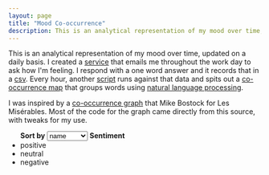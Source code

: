 ```yaml
---
layout: page
title: "Mood Co-occurrence"
description: This is an analytical representation of my mood over time, updated on a daily basis.
---
```


This is an analytical representation of my mood over time, updated on a daily basis.
I created a [service](https://github.com/msull92/mood-mailer) that emails me throughout the work day to ask how I'm feeling.
I respond with a one word answer and it records that in a [csv](http://apps.msull92.com/data/mood-mailer/responses.csv).
Every hour, another [script](https://github.com/msull92/mood-matrix-generator) runs against that data and spits out a [co-occurrence map](http://apps.msull92.com/data/mood-matrix-generator/co-occurrence-map.json) that groups words using [natural language processing](https://cloud.google.com/natural-language/).

I was inspired by a [co-occurrence graph](https://bost.ocks.org/mike/miserables/) that Mike Bostock for Les Misérables. Most of the code for the graph came directly from this source, with tweaks for my use.

<div id="co-occurrence">
  <ul id="legend">
    <strong>Sort by</strong>
    <select id="order">
      <option value="name">name</option>
      <option value="count">frequency</option>
      <option value="group">group</option>
    </select>
    <strong>Sentiment</strong>
    <li class="positive"><span> </span> positive</li>
    <li class="neutral"><span> </span> neutral</li>
    <li class="negative"><span> </span> negative</li>
  </ul>

  <div id="graphs"></div>
</div>

<link rel="stylesheet" type="text/css" href="graphs.css">
<script
  src="https://code.jquery.com/jquery-3.2.1.min.js"
  integrity="sha256-hwg4gsxgFZhOsEEamdOYGBf13FyQuiTwlAQgxVSNgt4="
  crossorigin="anonymous"></script>
<script src="http://d3js.org/d3.v3.min.js"></script>
<script src="graphs.js"></script>
